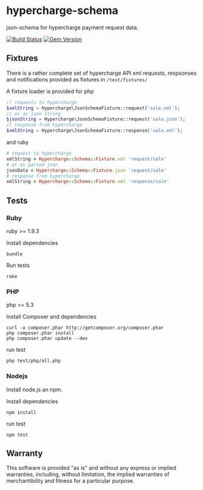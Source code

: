 # hypercharge-schema

json-schema for hypercharge payment request data.

[![Build Status](https://travis-ci.org/hypercharge/hypercharge-schema.png?branch=master)](https://travis-ci.org/hypercharge/hypercharge-schema)
[![Gem Version](https://badge.fury.io/rb/hypercharge-schema.png)](http://badge.fury.io/rb/hypercharge-schema)

## Fixtures

There is a rather complete set of hypercharge API xml requests, respsonses and notifications provided as fixtures in ```/test/fixtures/```

A fixture loader is provided for php
```php
// requests to hypercharge
$xmlString = Hypercharge\JsonSchemaFixture::request('sale.xml');
// or as json string
$jsonString = Hypercharge\JsonSchemaFixture::request('sale.json');
// response from hypercharge
$xmlString = Hypercharge\JsonSchemaFixture::response('sale.xml');
```

and ruby
```ruby
# request to hypercharge
xmlString = Hypercharge::Schema::Fixture.xml 'request/sale'
# or as parsed json
jsonData = Hypercharge::Schema::Fixture.json 'request/sale'
# response from hypercharge
xmlString = Hypercharge::Schema::Fixture.xml 'response/sale'
```

## Tests

### Ruby

ruby >= 1.9.3

Install dependencies

	bundle

Run tests

	rake

### PHP

php >= 5.3

Install Composer and dependencies

	curl -o composer.phar http://getcomposer.org/composer.phar
	php composer.phar install
	php composer.phar update --dev

run test

	php test/php/all.php

### Nodejs

Install node.js an npm.

Install dependencies

	npm install

run test

	npm test

## Warranty

This software is provided "as is" and without any express or implied warranties, including, without limitation, the implied warranties of merchantibility and fitness for a particular purpose.